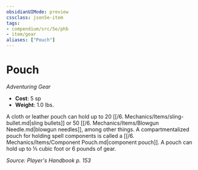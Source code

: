```yaml
---
obsidianUIMode: preview
cssclass: json5e-item
tags:
- compendium/src/5e/phb
- item/gear
aliases: ["Pouch"]
---
```

# Pouch
*Adventuring Gear*  

- **Cost**: 5 sp
- **Weight**: 1.0 lbs.

A cloth or leather pouch can hold up to 20 [[/6. Mechanics/Items/sling-bullet.md\|sling bullets]] or 50 [[/6. Mechanics/Items/Blowgun Needle.md\|blowgun needles]], among other things. A compartmentalized pouch for holding spell components is called a [[/6. Mechanics/Items/Component Pouch.md\|component pouch]]. A pouch can hold up to ⅕ cubic foot or 6 pounds of gear.

*Source: Player's Handbook p. 153*